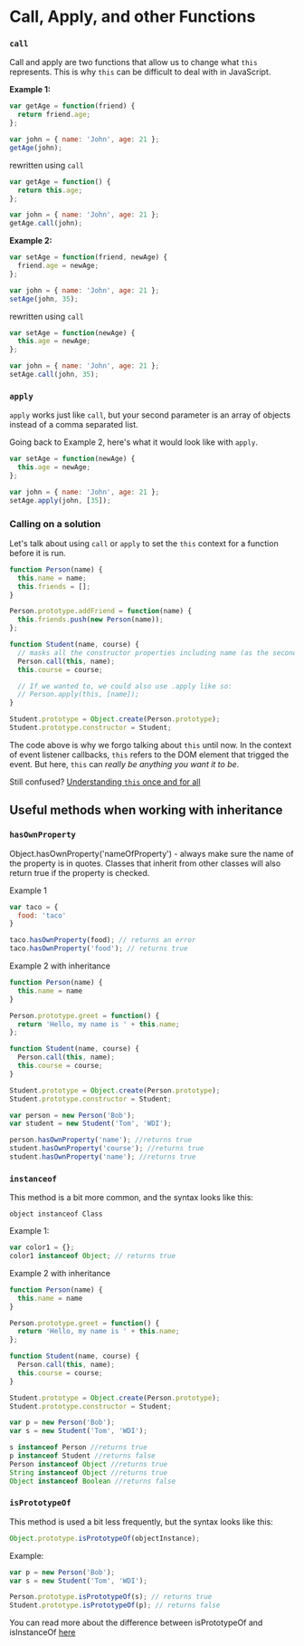 # Call, Apply, and other Functions

### `call`

Call and apply are two functions that allow us to change what `this` represents. This is why `this` can be difficult to deal with in JavaScript.

**Example 1:**

```javascript
var getAge = function(friend) {
  return friend.age;
};

var john = { name: 'John', age: 21 };
getAge(john);
```

rewritten using `call`

```javascript
var getAge = function() {
  return this.age;
};

var john = { name: 'John', age: 21 };
getAge.call(john);
```

**Example 2:**

```javascript
var setAge = function(friend, newAge) {
  friend.age = newAge;
};

var john = { name: 'John', age: 21 };
setAge(john, 35);
```

rewritten using `call`

```javascript
var setAge = function(newAge) {
  this.age = newAge;
};

var john = { name: 'John', age: 21 };
setAge.call(john, 35);
```

### `apply`

`apply` works just like `call`, but your second parameter is an array of objects instead of a comma separated list.

Going back to Example 2, here's what it would look like with `apply`.

```javascript
var setAge = function(newAge) {
  this.age = newAge;
};

var john = { name: 'John', age: 21 };
setAge.apply(john, [35]);
```

### Calling on a solution

Let's talk about using `call` or `apply` to set the `this` context for a function before it is run.

```javascript
function Person(name) {
  this.name = name;
  this.friends = [];
}

Person.prototype.addFriend = function(name) {
  this.friends.push(new Person(name));
};

function Student(name, course) {
  // masks all the constructor properties including name (as the second parameter)
  Person.call(this, name);
  this.course = course;

  // If we wanted to, we could also use .apply like so:
  // Person.apply(this, [name]);
}

Student.prototype = Object.create(Person.prototype);
Student.prototype.constructor = Student;
```

The code above is why we forgo talking about `this` until now. In the context of event listener callbacks, `this` refers to the DOM element that trigged the event. But here, `this` can _really be anything you want it to be_.

Still confused? [Understanding `this` once and for all](https://journeyintojavascript.quora.com/understanding-this-once-and-for-all)

## Useful methods when working with inheritance

### `hasOwnProperty`

Object.hasOwnProperty\('nameOfProperty'\) - always make sure the name of the property is in quotes. Classes that inherit from other classes will also return true if the property is checked.

Example 1

```javascript
var taco = {
  food: 'taco'
}

taco.hasOwnProperty(food); // returns an error
taco.hasOwnProperty('food'); // returns true
```

Example 2 with inheritance

```javascript
function Person(name) {
  this.name = name
}

Person.prototype.greet = function() {
  return 'Hello, my name is ' + this.name;
};

function Student(name, course) {
  Person.call(this, name);
  this.course = course;
}

Student.prototype = Object.create(Person.prototype);
Student.prototype.constructor = Student;

var person = new Person('Bob');
var student = new Student('Tom', 'WDI');

person.hasOwnProperty('name'); //returns true
student.hasOwnProperty('course'); //returns true
student.hasOwnProperty('name'); //returns true
```

### `instanceof`

This method is a bit more common, and the syntax looks like this:

`object instanceof Class`

Example 1:

```javascript
var color1 = {};
color1 instanceof Object; // returns true
```

Example 2 with inheritance

```javascript
function Person(name) {
  this.name = name
}

Person.prototype.greet = function() {
  return 'Hello, my name is ' + this.name;
};

function Student(name, course) {
  Person.call(this, name);
  this.course = course;
}

Student.prototype = Object.create(Person.prototype);
Student.prototype.constructor = Student;

var p = new Person('Bob');
var s = new Student('Tom', 'WDI');

s instanceof Person //returns true
p instanceof Student //returns false
Person instanceof Object //returns true
String instanceof Object //returns true
Object instanceof Boolean //returns false
```

### `isPrototypeOf`

This method is used a bit less frequently, but the syntax looks like this:

```javascript
Object.prototype.isPrototypeOf(objectInstance);
```

Example:

```javascript
var p = new Person('Bob');
var s = new Student('Tom', 'WDI');

Person.prototype.isPrototypeOf(s); // returns true
Student.prototype.isPrototypeOf(p); // returns false
```

You can read more about the difference between isPrototypeOf and isInstanceOf [here](http://stackoverflow.com/questions/2464426/whats-the-difference-between-isprototypeof-and-instanceof-in-javascript)

